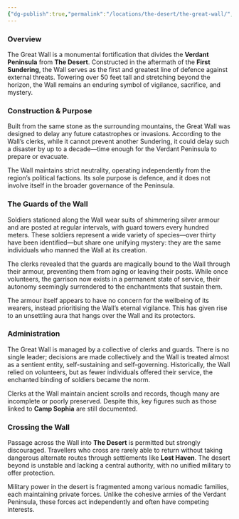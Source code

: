 ```yaml
---
{"dg-publish":true,"permalink":"/locations/the-desert/the-great-wall/","tags":["Discovered"],"updated":"2025-06-10T19:11:11.281+01:00"}
---
```


### Overview  
The Great Wall is a monumental fortification that divides the **Verdant Peninsula** from **The Desert**. Constructed in the aftermath of the **First Sundering**, the Wall serves as the first and greatest line of defence against external threats. Towering over 50 feet tall and stretching beyond the horizon, the Wall remains an enduring symbol of vigilance, sacrifice, and mystery.

### Construction & Purpose  
Built from the same stone as the surrounding mountains, the Great Wall was designed to delay any future catastrophes or invasions. According to the Wall’s clerks, while it cannot prevent another Sundering, it could delay such a disaster by up to a decade—time enough for the Verdant Peninsula to prepare or evacuate.

The Wall maintains strict neutrality, operating independently from the region’s political factions. Its sole purpose is defence, and it does not involve itself in the broader governance of the Peninsula.

### The Guards of the Wall
Soldiers stationed along the Wall wear suits of shimmering silver armour and are posted at regular intervals, with guard towers every hundred meters. These soldiers represent a wide variety of species—over thirty have been identified—but share one unifying mystery: they are the same individuals who manned the Wall at its creation.

The clerks revealed that the guards are magically bound to the Wall through their armour, preventing them from aging or leaving their posts. While once volunteers, the garrison now exists in a permanent state of service, their autonomy seemingly surrendered to the enchantments that sustain them.

The armour itself appears to have no concern for the wellbeing of its wearers, instead prioritising the Wall’s eternal vigilance. This has given rise to an unsettling aura that hangs over the Wall and its protectors.

### Administration  
The Great Wall is managed by a collective of clerks and guards. There is no single leader; decisions are made collectively and the Wall is treated almost as a sentient entity, self-sustaining and self-governing. Historically, the Wall relied on volunteers, but as fewer individuals offered their service, the enchanted binding of soldiers became the norm.

Clerks at the Wall maintain ancient scrolls and records, though many are incomplete or poorly preserved. Despite this, key figures such as those linked to **Camp Sophia** are still documented.

### Crossing the Wall  
Passage across the Wall into **The Desert** is permitted but strongly discouraged. Travellers who cross are rarely able to return without taking dangerous alternate routes through settlements like **Lost Haven**. The desert beyond is unstable and lacking a central authority, with no unified military to offer protection.

Military power in the desert is fragmented among various nomadic families, each maintaining private forces. Unlike the cohesive armies of the Verdant Peninsula, these forces act independently and often have competing interests.